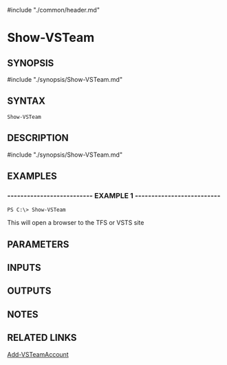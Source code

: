 #include "./common/header.md"

# Show-VSTeam

## SYNOPSIS
#include "./synopsis/Show-VSTeam.md"

## SYNTAX
```
Show-VSTeam
```

## DESCRIPTION
#include "./synopsis/Show-VSTeam.md"

## EXAMPLES

### -------------------------- EXAMPLE 1 --------------------------
```
PS C:\> Show-VSTeam
```

This will open a browser to the TFS or VSTS site

## PARAMETERS

## INPUTS

## OUTPUTS

## NOTES

## RELATED LINKS

[Add-VSTeamAccount](Add-VSTeamAccount.md)